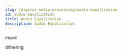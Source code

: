 ```yaml
---
slug: /digital-media-processing/audio-equalization
id: audio-equalization
title: Audio Equalization
description: Audio Equalization
---
```


equal

dithering